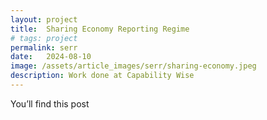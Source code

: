 ```yaml
---
layout: project
title:  Sharing Economy Reporting Regime
# tags: project
permalink: serr
date:   2024-08-10
image: /assets/article_images/serr/sharing-economy.jpeg
description: Work done at Capability Wise
---
```

You’ll find this post 